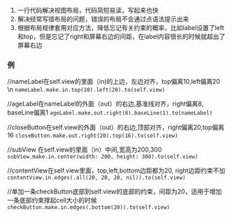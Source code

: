1. 一行代码解决视图布局，代码简短易读，写起来也快
2. 解决经常写错布局的问题，错误的布局不会通过点语法提示出来
3. 根据布局规律套用对应方法，降低忘记有关约束的概率，比如label设置了left和top，但是忘记了right和屏幕右边的间距，在label内容很长的时候就超出了屏幕右边

### 例
//nameLabel在self.view的里面（in)的上边，左边对齐，top偏离10,left偏离20 \n
`nameLabel.make.in.top(10).left(20).to(self.view)`

//ageLabel在nameLabel的外面（out）的右边,基准线对齐，right偏离8, baseLine偏离1
`ageLabel.make.out.right(8).baseLine(1).to(nameLabel)`

//closeButton在self.view的外面（out）的右边,顶部对齐，right偏离20,top偏离16
`closeButton.make.out.right(20).top(16).to(self.view)`

//subView 在self.view的里面（in）中间,宽高为200,300
`subView.make.in.center(width: 200, height: 300).to(self.view)`

//contentView在self.view里面，top,left,bottom边距都为20, right边距约束不加
`contentView.in.edges(.all(20, 20, 20, nil)).to(self.view)`

//单加一条checkButton底部到self.view的底部的约束，间距为20，适用于增加一条底部约束撑起cell大小的时候
`checkButton.make.in.edges(.bottom(20)).to(self.view)`
